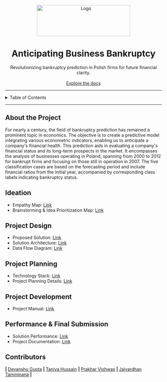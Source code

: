 <div align="center">
    <a href="https://raw.githubusercontent.com/smartinternz02/SI-GuidedProject-597923-1697379106/main/Resources/README_requirements/project_logo.avif">
        <img src="Resources\README_requirements\project_logo.avif" alt="Logo" width="300" height="100">
    </a>
    <h1 align="center">Anticipating Business Bankruptcy</h1>
    <p align="center">
        Revolutionizing bankruptcy prediction in Polish firms for future financial clarity.
        <br/>
        <br/>
        <a href="https://github.com/smartinternz02/   SI-GuidedProject-597923-1697379106.git">Explore the docs</a>
    </p>
</div>


<!--################################################################-->
<!--################################################################-->


<hr>
<!-- TABLE OF CONTENTS -->
<details>
    <summary>Table of Contents</summary>
    <ol>
        <li><a href="#about-the-project">About the Project</a></li>
        <li><a href="#ideation-phase">Ideation</a></li>
        <li><a href="#project-design">Project Design</a></li>
        <li><a href="#project-planning">Project Planning</a></li>
        <li><a href="#project-development">Project Development</a></li>
        <li><a href="#performance--final-submission">Performance & Final Submission</a></li>
        <li><a href="#contributors">Contributors</a></li>
    </ol>
</details>
<hr>


<!-------------------------------------------------------------------->


<!-- About the Project -->
## About the Project
For nearly a century, the field of bankruptcy prediction has remained a prominent topic in economics. The objective is to create a predictive model integrating various econometric indicators, enabling us to anticipate a company's financial health. This prediction aids in evaluating a company's financial status and its long-term prospects in the market. It encompasses the analysis of businesses operating in Poland, spanning from 2000 to 2012 for bankrupt firms and focusing on those still in operation in 2007. The five classification cases are based on the forecasting period and include financial ratios from the initial year, accompanied by corresponding class labels indicating bankruptcy status.

<!-- Ideation Phase -->
## Ideation
<ul>
    <li>Empathy Map: <a href="https://github.com/smartinternz02/SI-GuidedProject-597923-1697379106/blob/main/Ideation_Phase/Empathy_Map_Canvas.pdf">Link</a></li>
    <li>Brainstorming & Idea Prioritization Map: <a href="https://github.com/smartinternz02/SI-GuidedProject-597923-1697379106/blob/main/Ideation_Phase/Brainstorming%20%26%20Idea%20prioritization.pdf">Link</a></li>
</ul>

<!-- Project Design Phase -->
## Project Design
<ul>
    <li>Proposed Solution: <a href="https://github.com/smartinternz02/SI-GuidedProject-597923-1697379106/blob/main/Project_Design_Phase/Proposed%20Solution.pdf">Link</a></li>
    <li>Solution Architecture: <a href="https://github.com/smartinternz02/SI-GuidedProject-597923-1697379106/blob/main/Project_Design_Phase/Solution%20Architecture.pdf">Link</a></li>
    <li>Data Flow Diagram: <a href="https://github.com/smartinternz02/SI-GuidedProject-597923-1697379106/blob/main/Project_Design_Phase/Data%20Flow%20Diagram.pdf">Link</a></li>
</ul>

<!-- Project Planning -->
## Project Planning
<ul>
    <li>Technology Stack: <a href="">Link</a></li>
    <li>Project Planning Details: <a href="">Link</a></li>
</ul>

<!-- Project Development -->
## Project Development
<ul>
    <li>Project Manual: <a href="">Link</a></li>
</ul>

<!-- Performance & Final Submission -->
## Performance & Final Submission
<ul>
    <li>Solution Performance: <a href="">Link</a></li>
    <li>Project Documentation: <a href="">Link</a></li>
</ul>

<!-- Contributors -->
## Contributors 
<strong> | </strong>
<a href="https://github.com/devanshu0602">Devanshu Gupta</a>
<strong> | </strong>
<a href="https://github.com/hussaintaniya">Taniya Hussain</a>
<strong> | </strong>
<a href="https://github.com/xDISStracted">Prakhar Vishwas</a>
<strong> | </strong>
<a href="https://github.com/vardhannnn">Jaivardhan Tamminana</a>
<strong> | </strong>